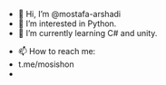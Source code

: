 - 👋 Hi, I’m @mostafa-arshadi
- 👀 I’m interested in Python.
- 🌱 I’m currently learning C# and unity.
<!--- - 💞️ I’m looking to collaborate on ... --->
- 📫 How to reach me:
- t.me/mosishon
- 

<!---
mostafa-arshadi/mostafa-arshadi is a ✨ special ✨ repository because its `README.md` (this file) appears on your GitHub profile.
You can click the Preview link to take a look at your changes.
--->
